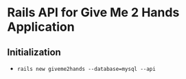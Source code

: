 # Rails API for Give Me 2 Hands Application

## Initialization

- ```rails new giveme2hands --database=mysql --api```